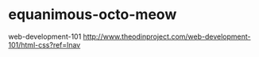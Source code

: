# equanimous-octo-meow
web-development-101
http://www.theodinproject.com/web-development-101/html-css?ref=lnav